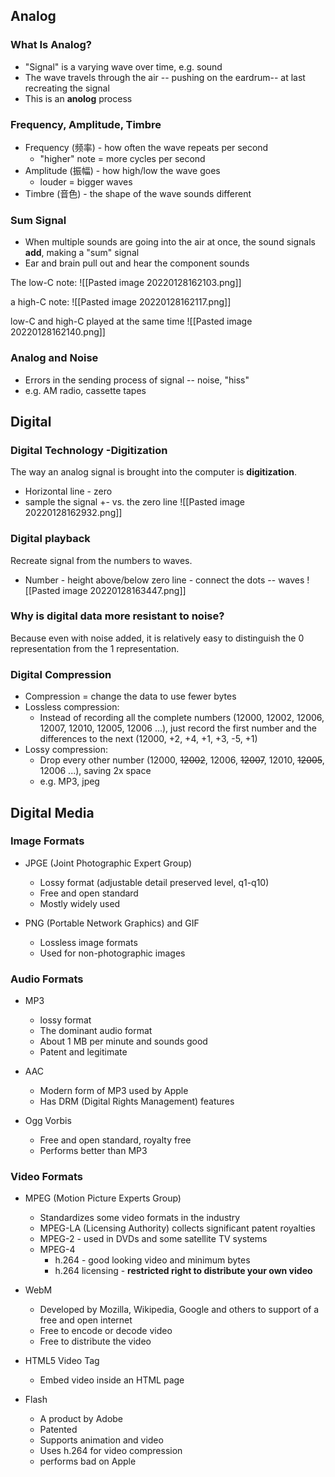 ## Analog
### What Is Analog?
- "Signal" is a varying wave over time, e.g. sound
- The wave travels through the air -- pushing on the eardrum-- at last recreating the signal
- This is an **anolog** process

### Frequency, Amplitude, Timbre
- Frequency (频率) - how often the wave repeats per second
	- "higher" note = more cycles per second
- Amplitude (振幅) - how high/low the wave goes
	- louder = bigger waves
- Timbre (音色) - the shape of the wave sounds different

### Sum Signal
- When multiple sounds are going into the air at once, the sound signals **add**, making a "sum" signal
- Ear and brain pull out and hear the component sounds

The low-C note:
![[Pasted image 20220128162103.png]]

a high-C note:
![[Pasted image 20220128162117.png]]

low-C and high-C played at the same time
![[Pasted image 20220128162140.png]]

### Analog and Noise
- Errors in the sending process of signal -- noise,  "hiss"
- e.g. AM radio, cassette tapes

## Digital
### Digital Technology -Digitization
The way an analog signal is brought into the computer is **digitization**.

- Horizontal line - zero
- sample the signal +- vs. the zero line
![[Pasted image 20220128162932.png]]

### Digital playback
Recreate signal from the numbers to waves.

- Number - height above/below zero line - connect the dots -- waves
![[Pasted image 20220128163447.png]]

### Why is digital data more resistant to noise?
Because even with noise added, it is relatively easy to distinguish the 0 representation from the 1 representation.

### Digital Compression
- Compression = change the data to use fewer bytes
- Lossless compression: 
	- Instead of recording all the complete numbers (12000, 12002, 12006, 12007, 12010, 12005, 12006 ...),  just record the first number and the differences to the next (12000, +2, +4, +1, +3, -5, +1)
- Lossy compression:
	- Drop every other number (12000, ~~12002~~, 12006, ~~12007~~, 12010, ~~12005~~, 12006 ...), saving 2x space
	- e.g. MP3, jpeg

## Digital Media
### Image Formats
- JPGE (Joint Photographic Expert Group)
	- Lossy format (adjustable detail preserved level, q1-q10)
	- Free and open standard
	- Mostly widely used

- PNG (Portable Network Graphics) and GIF
	- Lossless image formats
	- Used for non-photographic images

### Audio Formats
- MP3
	- lossy format
	- The dominant audio format
	- About 1 MB per minute and sounds good
	- Patent and legitimate

- AAC
	- Modern form of MP3 used by Apple
	- Has DRM (Digital Rights Management) features

- Ogg Vorbis
	- Free and open standard, royalty free
	- Performs better than MP3

### Video Formats
- MPEG (Motion Picture Experts Group)
	- Standardizes some video formats in the industry
	- MPEG-LA (Licensing Authority) collects significant patent royalties
	- MPEG-2 - used in DVDs and some satellite TV systems
	- MPEG-4
		- h.264 - good looking video and minimum bytes
		- h.264 licensing - **restricted right to distribute your own video**

- WebM
	- Developed by Mozilla, Wikipedia, Google and others to support of a free and open internet
	- Free to encode or decode video
	- Free to distribute the video

- HTML5 Video Tag
	- Embed video inside an HTML page

- Flash
	- A product by Adobe
	- Patented
	- Supports animation and video
	- Uses h.264 for video compression
	- performs bad on Apple